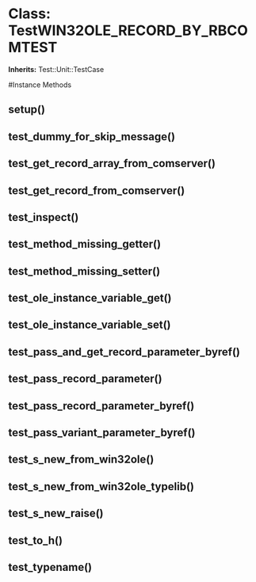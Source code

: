 # Class: TestWIN32OLE_RECORD_BY_RBCOMTEST
**Inherits:** Test::Unit::TestCase
    




#Instance Methods
## setup() [](#method-i-setup)

## test_dummy_for_skip_message() [](#method-i-test_dummy_for_skip_message)

## test_get_record_array_from_comserver() [](#method-i-test_get_record_array_from_comserver)

## test_get_record_from_comserver() [](#method-i-test_get_record_from_comserver)

## test_inspect() [](#method-i-test_inspect)

## test_method_missing_getter() [](#method-i-test_method_missing_getter)

## test_method_missing_setter() [](#method-i-test_method_missing_setter)

## test_ole_instance_variable_get() [](#method-i-test_ole_instance_variable_get)

## test_ole_instance_variable_set() [](#method-i-test_ole_instance_variable_set)

## test_pass_and_get_record_parameter_byref() [](#method-i-test_pass_and_get_record_parameter_byref)

## test_pass_record_parameter() [](#method-i-test_pass_record_parameter)

## test_pass_record_parameter_byref() [](#method-i-test_pass_record_parameter_byref)

## test_pass_variant_parameter_byref() [](#method-i-test_pass_variant_parameter_byref)

## test_s_new_from_win32ole() [](#method-i-test_s_new_from_win32ole)

## test_s_new_from_win32ole_typelib() [](#method-i-test_s_new_from_win32ole_typelib)

## test_s_new_raise() [](#method-i-test_s_new_raise)

## test_to_h() [](#method-i-test_to_h)

## test_typename() [](#method-i-test_typename)

